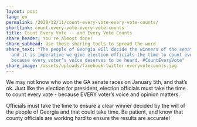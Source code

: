 ```yaml
---
layout: post
lang: en
permalink: /2020/12/11/count-every-vote-every-vote-counts/
shortlink: count-every-vote-every-vote-counts
title: Count Every Vote -- and Every Vote Counts
share_header: You're almost done!
share_subhead: Use these sharing tools to spread the word
share_text: "The people of Georgia will decide the winners of the senate runoff
  and it is imperative we give election officials the time to count every vote -
  because every voter’s voice deserves to be heard. #CountEveryVote"
share_image: /assets/uploads/facebook-twitter-everyvotecounts.jpg
---
```

We may not know who won the GA senate races on January 5th, and that’s ok. Just like the election for president, election officials must take the time to count every vote - because EVERY voter’s voice and opinion matters. 

Officials must take the time to ensure a clear winner decided by the will of the people of Georgia and that could take time. Be patient, and know that county officials are working hard to ensure the results are accurate!